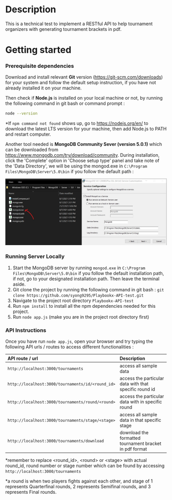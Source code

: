 
# Description
This is a technical test to implement a RESTful API to help tournament organizers with generating tournament brackets in pdf.

# Getting started
### Prerequisite dependencies
Download and install relevant **Git** version (https://git-scm.com/downloads) for your system and follow the default setup instruction, if you have not already installed it on your machine.

Then check if **Node.js** is installed on your local machine or not, by running the following command in git bash or command prompt :
```sh
node --version
```
*If `npm command not found` shows up, go to https://nodejs.org/en/ to download the latest LTS version for your machine, then add Node.js to PATH and restart computer.

Another tool needed is **MongoDB Community Sever (version 5.0.1)** which can be downloaded from https://www.mongodb.com/try/download/community. During installation, click the 'Complete' option in 'Choose setup type' panel and take note of the 'Data Directory', we will be using the mongod.exe in `C:\Program Files\MongoDB\Server\5.0\bin` if you follow the default path :

<img src="mongoDB_path.jpg"/>

### Running Server Locally
1. Start the MongoDB server by running `mongod.exe` in `C:\Program Files\MongoDB\Server\5.0\bin` if you follow the default installation path, if not, go to your designated installation path. Then leave the terminal aside.
2. Git clone the project by running the following command in git bash :
	`git clone https://github.com/syong9295/Playbookx-API-test.git`
3. Navigate to the project root directory `Playbookx-API-test`
4. Run `npm install` to install all the npm dependencies needed for this project.
5. Run `node app.js` (make you are in the project root directory first)

### API Instructions
Once you have run `node app.js`, open your browser and try typing the following API urls / routes to access different functionalities :

| API route / url | Description |
| :----------- | :----------- |
| `http://localhost:3000/tournaments`| access all sample data |
| `http://localhost:3000/tournaments/id/<round_id>` | access the particular data with that specific round id     |
| `http://localhost:3000/tournaments/round/<round>` | access the particular data with in specific round |
| `http://localhost:3000/tournaments/stage/<stage>` | access all sample data in that specific stage |
| `http://localhost:3000/tournaments/download` | download the formatted tournament bracket in pdf format |

*remember to replace <round_id\>, <round\> or <stage\> with actual round_id, round number or stage number which can be found by accessing `http://localhost:3000/tournaments`

*a round is when two players fights against each other, and stage of 1 represents Quarterfinal rounds, 2 represents Semifinal rounds, and 3 represents Final rounds.
